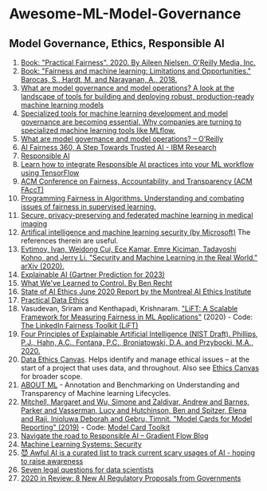 # Awesome-ML-Model-Governance

## Model Governance, Ethics, Responsible AI

1. [Book: "Practical Fairness". 2020. By Aileen Nielsen. O'Reilly Media, Inc.](https://learning.oreilly.com/library/view/practical-fairness/9781492075721/)
1. [Book: "Fairness and machine learning: Limitations and Opportunities." Barocas, S., Hardt, M. and Narayanan, A., 2018.](https://fairmlbook.org/)
1. [What are model governance and model operations? A look at the landscape of tools for building and deploying robust, production-ready machine learning models](https://www.oreilly.com/radar/what-are-model-governance-and-model-operations/)
2. [Specialized tools for machine learning development and model governance are becoming essential. Why companies are turning to specialized machine learning tools like MLflow.](https://www.oreilly.com/ideas/specialized-tools-for-machine-learning-development-and-model-governance-are-becoming-essential)
1. [What are model governance and model operations? – O’Reilly](https://www.oreilly.com/radar/what-are-model-governance-and-model-operations/)
1. [AI Fairness 360, A Step Towards Trusted AI - IBM Research](https://www.ibm.com/blogs/research/2018/09/ai-fairness-360/)
1. [Responsible AI](https://www.microsoft.com/en-us/ai/responsible-ai-resources)
1. [Learn how to integrate Responsible AI practices into your ML workflow using TensorFlow](https://www.tensorflow.org/resources/responsible-ai)
1. [ACM Conference on Fairness, Accountability, and Transparency (ACM FAccT)](https://facctconference.org/index.html)
1. [Programming Fairness in Algorithms. Understanding and combating issues of fairness in supervised learning.](https://towardsdatascience.com/programming-fairness-in-algorithms-4943a13dd9f8)
1. [Secure, privacy-preserving and federated machine learning in medical imaging](https://www.nature.com/articles/s42256-020-0186-1)
1. [Artifical intelligence and machine learning security (by Microsoft)](https://docs.microsoft.com/en-us/security/engineering/failure-modes-in-machine-learning) The references therein are useful.
1. [Evtimov, Ivan, Weidong Cui, Ece Kamar, Emre Kiciman, Tadayoshi Kohno, and Jerry Li. "Security and Machine Learning in the Real World." arXiv (2020).](https://arxiv.org/pdf/2007.07205.pdf)
1. [Explainable AI (Gartner Prediction for 2023)](https://www.gartner.com/en/conferences/apac/data-analytics-india/gartner-insights/rn-top-10-data-analytics-trends/explainable-ai)
1. [What We've Learned to Control. By Ben Recht](https://www.argmin.net/2020/06/29/tour-revisited/)
1. [State of AI Ethics June 2020 Report by the Montreal AI Ethics Institute](https://bit.ly/stateofaiethics1)
1. [Practical Data Ethics](https://ethics.fast.ai/)
1. Vasudevan, Sriram and Kenthapadi, Krishnaram. ["LiFT: A Scalable Framework for Measuring Fairness in ML Applications"](https://arxiv.org/abs/2008.07433) (2020) - Code: [The LinkedIn Fairness Toolkit (LiFT)](https://github.com/linkedin/LiFT)
1. [Four Principles of Explainable Artificial Intelligence (NIST Draft). Phillips, P.J., Hahn, A.C., Fontana, P.C., Broniatowski, D.A. and Przybocki, M.A., 2020.](https://nvlpubs.nist.gov/nistpubs/ir/2020/NIST.IR.8312-draft.pdf)
1. [Data Ethics Canvas](https://theodi.org/article/data-ethics-canvas/). Helps identify and manage ethical issues – at the start of a project that uses data, and throughout. Also see [Ethics Canvas](https://www.ethicscanvas.org/) for broader scope.
1. [ABOUT ML](https://www.partnershiponai.org/about-ml/) - Annotation and Benchmarking on Understanding and Transparency of Machine learning Lifecycles.
1. [Mitchell, Margaret and Wu, Simone and Zaldivar, Andrew and Barnes, Parker and Vasserman, Lucy and Hutchinson, Ben and Spitzer, Elena and Raji, Inioluwa Deborah and Gebru, Timnit. "Model Cards for Model Reporting" (2019)](https://arxiv.org/abs/1908.06165)  - Code: [Model Card Toolkit](https://github.com/tensorflow/model-card-toolkit)
1. [Navigate the road to Responsible AI – Gradient Flow Blog](https://gradientflow.com/navigate-the-road-to-responsible-ai/)
1. [Machine Learning Systems: Security](https://sahbichaieb.com/mlsystems-security/)
1. [😈 Awful AI is a curated list to track current scary usages of AI - hoping to raise awareness](https://github.com/daviddao/awful-ai)
1. [Seven legal questions for data scientists](https://www.oreilly.com/radar/seven-legal-questions-for-data-scientists/)
1. [2020 in Review: 8 New AI Regulatory Proposals from Governments](https://syncedreview.com/2020/12/31/2020-in-review-8-new-ai-regulatory-proposals-from-governments/)
